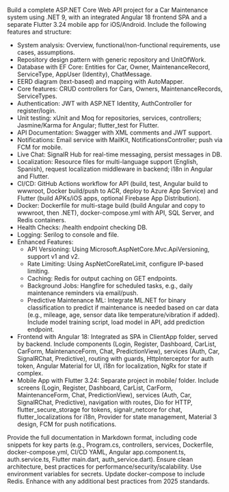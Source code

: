 Build a complete ASP.NET Core Web API project for a Car Maintenance system using .NET 9, with an integrated Angular 18 frontend SPA and a separate Flutter 3.24 mobile app for iOS/Android. Include the following features and structure:

- System analysis: Overview, functional/non-functional requirements, use cases, assumptions.
- Repository design pattern with generic repository and UnitOfWork.
- Database with EF Core: Entities for Car, Owner, MaintenanceRecord, ServiceType, AppUser (Identity), ChatMessage.
- EERD diagram (text-based) and mapping with AutoMapper.
- Core features: CRUD controllers for Cars, Owners, MaintenanceRecords, ServiceTypes.
- Authentication: JWT with ASP.NET Identity, AuthController for register/login.
- Unit testing: xUnit and Moq for repositories, services, controllers; Jasmine/Karma for Angular; flutter_test for Flutter.
- API Documentation: Swagger with XML comments and JWT support.
- Notifications: Email service with MailKit, NotificationsController; push via FCM for mobile.
- Live Chat: SignalR Hub for real-time messaging, persist messages in DB.
- Localization: Resource files for multi-language support (English, Spanish), request localization middleware in backend; i18n in Angular and Flutter.
- CI/CD: GitHub Actions workflow for API (build, test, Angular build to wwwroot, Docker build/push to ACR, deploy to Azure App Service) and Flutter (build APKs/iOS apps, optional Firebase App Distribution).
- Docker: Dockerfile for multi-stage build (build Angular and copy to wwwroot, then .NET), docker-compose.yml with API, SQL Server, and Redis containers.
- Health Checks: /health endpoint checking DB.
- Logging: Serilog to console and file.
- Enhanced Features:
  - API Versioning: Using Microsoft.AspNetCore.Mvc.ApiVersioning, support v1 and v2.
  - Rate Limiting: Using AspNetCoreRateLimit, configure IP-based limiting.
  - Caching: Redis for output caching on GET endpoints.
  - Background Jobs: Hangfire for scheduled tasks, e.g., daily maintenance reminders via email/push.
  - Predictive Maintenance ML: Integrate ML.NET for binary classification to predict if maintenance is needed based on car data (e.g., mileage, age, sensor data like temperature/vibration if added). Include model training script, load model in API, add prediction endpoint.
- Frontend with Angular 18: Integrated as SPA in ClientApp folder, served by backend. Include components (Login, Register, Dashboard, CarList, CarForm, MaintenanceForm, Chat, PredictionView), services (Auth, Car, SignalRChat, Predictive), routing with guards, HttpInterceptor for auth token, Angular Material for UI, i18n for localization, NgRx for state if complex.
- Mobile App with Flutter 3.24: Separate project in mobile/ folder. Include screens (Login, Register, Dashboard, CarList, CarForm, MaintenanceForm, Chat, PredictionView), services (Auth, Car, SignalRChat, Predictive), navigation with routes, Dio for HTTP, flutter_secure_storage for tokens, signalr_netcore for chat, flutter_localizations for i18n, Provider for state management, Material 3 design, FCM for push notifications.

Provide the full documentation in Markdown format, including code snippets for key parts (e.g., Program.cs, controllers, services, Dockerfile, docker-compose.yml, CI/CD YAML, Angular app.component.ts, auth.service.ts, Flutter main.dart, auth_service.dart). Ensure clean architecture, best practices for performance/security/scalability. Use environment variables for secrets. Update docker-compose to include Redis. Enhance with any additional best practices from 2025 standards.